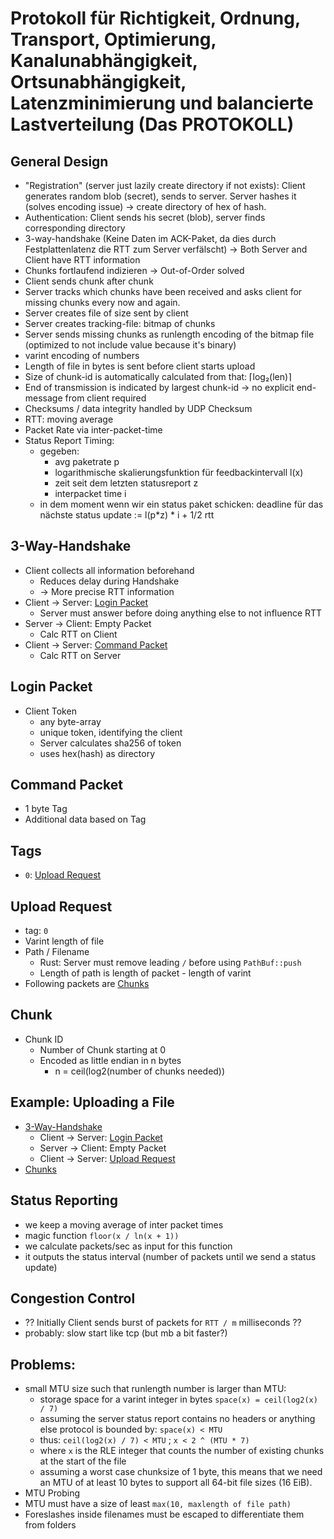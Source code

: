 # Protokoll für Richtigkeit, Ordnung, Transport, Optimierung, Kanalunabhängigkeit, Ortsunabhängigkeit, Latenzminimierung und balancierte Lastverteilung (Das PROTOKOLL)

## General Design

* "Registration" (server just lazily create directory if not exists): Client generates random blob (secret), sends to server. Server hashes it (solves encoding issue) → create directory of hex of hash.
* Authentication: Client sends his secret (blob), server finds corresponding directory
* 3-way-handshake (Keine Daten im ACK-Paket, da dies durch Festplattenlatenz die RTT zum Server verfälscht) → Both Server and Client have RTT information
* Chunks fortlaufend indizieren → Out-of-Order solved
* Client sends chunk after chunk
* Server tracks which chunks have been received and asks client for missing chunks every now and again.
* Server creates file of size sent by client
* Server creates tracking-file: bitmap of chunks
* Server sends missing chunks as runlength encoding of the bitmap file (optimized to not include value because it's binary)
* varint encoding of numbers
* Length of file in bytes is sent before client starts upload
* Size of chunk-id is automatically calculated from that: ⌈log₂(len)⌉
* End of transmission is indicated by largest chunk-id → no explicit end-message from client required
* Checksums / data integrity handled by UDP Checksum
* RTT: moving average
* Packet Rate via inter-packet-time
* Status Report Timing:
    - gegeben:
        + avg paketrate p
        + logarithmische skalierungsfunktion für feedbackintervall l(x)
        + zeit seit dem letzten statusreport z
        + interpacket time i
    - in dem moment wenn wir ein status paket schicken: deadline für das nächste status update := l(p*z) * i + 1/2 rtt

## 3-Way-Handshake

* Client collects all information beforehand
    - Reduces delay during Handshake
    - → More precise RTT information
* Client → Server: [Login Packet](#login-packet)
    - Server must answer before doing anything else to not influence RTT
* Server → Client: Empty Packet
    - Calc RTT on Client
* Client → Server: [Command Packet](#command-packet)
    - Calc RTT on Server

## Login Packet

* Client Token
    + any byte-array
    + unique token, identifying the client
    + Server calculates sha256 of token
    + uses hex(hash) as directory

## Command Packet

* 1 byte Tag
* Additional data based on Tag

## Tags

* `0`: [Upload Request](#upload-request)

## Upload Request

* tag: `0`
* Varint length of file
* Path / Filename
    + Rust: Server must remove leading `/` before using `PathBuf::push`
    + Length of path is length of packet - length of varint
* Following packets are [Chunks](#chunk)

## Chunk

* Chunk ID
    + Number of Chunk starting at 0
    + Encoded as little endian in n bytes
        - n = ceil(log2(number of chunks needed))

## Example: Uploading a File

* [3-Way-Handshake](#3-way-handshake)
    + Client → Server: [Login Packet](#login-packet)
    + Server → Client: Empty Packet
    + Client → Server: [Upload Request](#upload-request)
* [Chunks](#chunk)

## Status Reporting

* we keep a moving average of inter packet times
* magic function `floor(x / ln(x + 1))`
* we calculate packets/sec as input for this function
* it outputs the status interval (number of packets until we send a status update)

## Congestion Control

* ?? Initially Client sends burst of packets for `RTT / m` milliseconds ??
* probably: slow start like tcp (but mb a bit faster?)

## Problems:

* small MTU size such that runlength number is larger than MTU:
    - storage space for a varint integer in bytes `space(x) = ceil(log2(x) / 7)`
    - assuming the server status report contains no headers or anything else protocol is bounded by: `space(x) < MTU`
    - thus: `ceil(log2(x) / 7) < MTU` ; `x < 2 ^ (MTU * 7)`
    - where `x` is the RLE integer that counts the number of existing chunks at the start of the file
    - assuming a worst case chunksize of 1 byte, this means that we need an MTU of at least 10 bytes to support all 64-bit file sizes (16 EiB).
* MTU Probing
* MTU must have a size of least `max(10, maxlength of file path)`
* Foreslashes inside filenames must be escaped to differentiate them from folders

